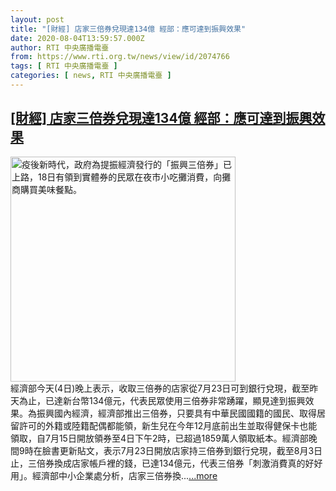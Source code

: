 ```yaml
---
layout: post
title: "[財經] 店家三倍券兌現達134億 經部：應可達到振興效果"
date: 2020-08-04T13:59:57.000Z
author: RTI 中央廣播電臺
from: https://www.rti.org.tw/news/view/id/2074766
tags: [ RTI 中央廣播電臺 ]
categories: [ news, RTI 中央廣播電臺 ]
---
```

<!--1596549597000-->
[[財經] 店家三倍券兌現達134億 經部：應可達到振興效果](https://www.rti.org.tw/news/view/id/2074766)
------

<div>
<img src="https://static.rti.org.tw/assets/thumbnails/2020/07/18/20200718000107M.jpg" width="360" alt="疫後新時代，政府為提振經濟發行的「振興三倍券」已上路，18日有領到實體券的民眾在夜市小吃攤消費，向攤商購買美味餐點。" title="疫後新時代，政府為提振經濟發行的「振興三倍券」已上路，18日有領到實體券的民眾在夜市小吃攤消費，向攤商購買美味餐點。"><br>經濟部今天(4日)晚上表示，收取三倍券的店家從7月23日可到銀行兌現，截至昨天為止，已達新台幣134億元，代表民眾使用三倍券非常踴躍，顯見達到振興效果。為振興國內經濟，經濟部推出三倍券，只要具有中華民國國籍的國民、取得居留許可的外籍或陸籍配偶都能領，新生兒在今年12月底前出生並取得健保卡也能領取，自7月15日開放領券至4日下午2時，已超過1859萬人領取紙本。經濟部晚間9時在臉書更新貼文，表示7月23日開放店家持三倍券到銀行兌現，截至8月3日止，三倍券換成店家帳戶裡的錢，已達134億元，代表三倍券「刺激消費真的好好用」。經濟部中小企業處分析，店家三倍券換...<a target="_blank" href="https://www.rti.org.tw/news/view/id/2074766">...more</a>
</div>
